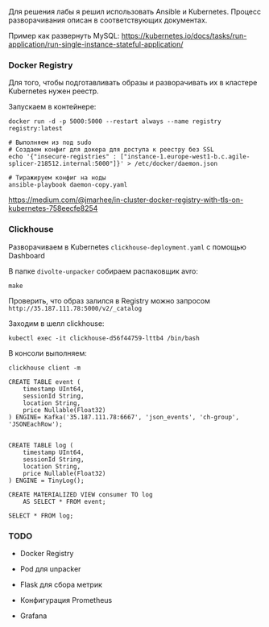 Для решения лабы я решил использовать Ansible и Kubernetes. Процесс разворачивания описан в соответствующих документах.

Пример как развернуть MySQL: https://kubernetes.io/docs/tasks/run-application/run-single-instance-stateful-application/

### Docker Registry

Для того, чтобы подготавливать образы и разворачивать их в кластере Kubernetes нужен реестр.

Запускаем в контейнере:

```
docker run -d -p 5000:5000 --restart always --name registry registry:latest

# Выполняем из под sudo
# Создаем конфиг для докера для доступа к реестру без SSL
echo '{"insecure-registries" : ["instance-1.europe-west1-b.c.agile-splicer-218512.internal:5000"]}' > /etc/docker/daemon.json

# Тиражируем конфиг на ноды
ansible-playbook daemon-copy.yaml
```

https://medium.com/@jmarhee/in-cluster-docker-registry-with-tls-on-kubernetes-758eecfe8254

### Clickhouse

Разворачиваем в Kubernetes `clickhouse-deployment.yaml` с помощью Dashboard

В папке `divolte-unpacker` собираем распаковщик avro:

```
make
```

Проверить, что образ залился в Registry можно запросом `http://35.187.111.78:5000/v2/_catalog`

Заходим в шелл clickhouse:

```
kubectl exec -it clickhouse-d56f44759-lttb4 /bin/bash
```

В консоли выполняем:

```
clickhouse client -m

CREATE TABLE event (
    timestamp UInt64,
    sessionId String,
    location String,
	price Nullable(Float32)
) ENGINE= Kafka('35.187.111.78:6667', 'json_events', 'ch-group', 'JSONEachRow');


CREATE TABLE log (
    timestamp UInt64,
    sessionId String,
    location String,
	price Nullable(Float32)
) ENGINE = TinyLog();

CREATE MATERIALIZED VIEW consumer TO log
	AS SELECT * FROM event;

SELECT * FROM log;
```


### TODO

* Docker Registry

* Pod для unpacker

* Flask для сбора метрик

* Конфигурация Prometheus

* Grafana